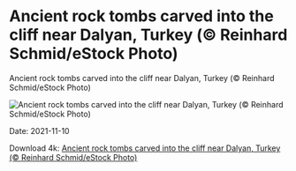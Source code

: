 # Ancient rock tombs carved into the cliff near Dalyan, Turkey (© Reinhard Schmid/eStock Photo)

Ancient rock tombs carved into the cliff near Dalyan, Turkey (© Reinhard Schmid/eStock Photo)

![Ancient rock tombs carved into the cliff near Dalyan, Turkey (© Reinhard Schmid/eStock Photo)](https://bing.com/th?id=OHR.DalyanTombs_EN-US8809333529_UHD.jpg&w=1024&h=576)

Date: 2021-11-10

Download 4k: [Ancient rock tombs carved into the cliff near Dalyan, Turkey (© Reinhard Schmid/eStock Photo)](https://bing.com/th?id=OHR.DalyanTombs_EN-US8809333529_UHD.jpg)

